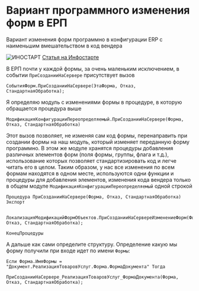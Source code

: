 # Вариант программного изменения форм в ЕРП
Вариант изменения форм программно в конфигурации ERP с наименьшим вмешательством в код вендера

![ИНОСТАРТ](https://infostart.ru/bitrix/templates/sandbox_empty/assets/tpl/abo/img/logo.svg)  [Статья на Инфостарте](https://infostart.ru/1c/articles/2459444/)

В ЕРП почти у каждой формы, за очень маленьким исключением, в событии `ПриСозданииНаСервере` присутствует вызов
```bsl
СобытияФорм.ПриСозданииНаСервере(ЭтаФорма, Отказ, СтандартнаяОбработка);
```
Я определяю модуль с изменениями формы в процедуре, в которую обращается процедура выше
```bsl
МодификацияКонфигурацииПереопределяемый.ПриСозданииНаСервере(Форма, Отказ, СтандартнаяОбработка)
```
Этот вызов позволяет, не изменяя сам код формы, перенаправить при создании формы на наш модуль, который изменяет переданную форму программно. В этом же модуле хранятся процедуры добавления различных элементов форм (поля формы, группы, флага и т.д.), использование которых позволяет стандартизировать код и легче читать его в целом.
Таким образом, у нас все изменения по всем формам находятся в одном месте, используются одни функции и процедуры для добавления элементов, изменения кода вендера только в общем модуле `МодификацияКонфигурацииПереопределяемый` одной строкой
```bsl
Процедура ПриСозданииНаСервере(Форма, Отказ, СтандартнаяОбработка) Экспорт

	ЛокализацияМодификацийФормОбъектов.ПриСозданииНаСервереИзменениеФорм(Форма, Отказ, СтандартнаяОбработка);	

КонецПроцедуры
```
А дальше как сами определите структуру. Определение какую мы форму получили при входе идет по имени `Формы`:
```bsl
Если Форма.ИмяФормы = "Документ.РеализацияТоваровУслуг.Форма.ФормаДокумента" Тогда
		ПриСозданииНаСервере_РеализацияТоваровУслуг_ФормаДокумента(Форма, Отказ, СтандартнаяОбработка);
```
